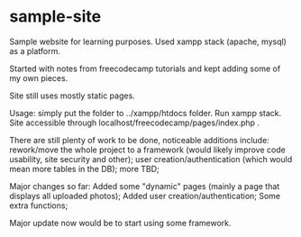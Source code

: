 # sample-site #

Sample website for learning purposes. Used xampp stack (apache, mysql) as a platform. 

Started with notes from freecodecamp tutorials and kept adding some of my own pieces.

Site still uses mostly static pages. 

Usage: simply put the folder to ../xampp/htdocs folder. Run xampp stack. Site accessible through localhost/freecodecamp/pages/index.php .

There are still plenty of work to be done, noticeable additions include: rework/move the whole project to a framework (would likely improve code usability, site security and other); user creation/authentication (which would mean more tables in the DB); more TBD;

Major changes so far:
Added some "dynamic" pages (mainly a page that displays all uploaded photos);
Added user creation/authentication;
Some extra functions;

Major update now would be to start using some framework.
